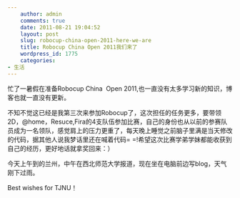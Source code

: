 ```yaml
---
    author: admin
    comments: true
    date: 2011-08-21 19:04:52
    layout: post
    slug: robocup-china-open-2011-here-we-are
    title: Robocup China Open 2011我们来了
    wordpress_id: 1775
    categories:
- 生活
---
```


忙了一暑假在准备Robocup China  Open 2011,也一直没有太多学习新的知识，博客也就一直没有更新。

不知不觉这已经是我第三次来参加Robocup了，这次担任的任务更多，要带领2D，@home，Resuce,Fira的4支队伍参加比赛，自己的身份也从以前的参赛队员成为一名领队，感觉肩上的压力更重了，每天晚上睡觉之前脑子里满是当天修改的代码，据其他人说我梦话里还在喊着代码= =!希望这次比赛学弟学妹都能收获到自己的经历，更好地话就拿奖回来：）

今天上午到的兰州，中午在西北师范大学报道，现在坐在电脑前边写blog，天气刚下过雨。

Best wishes for TJNU！

